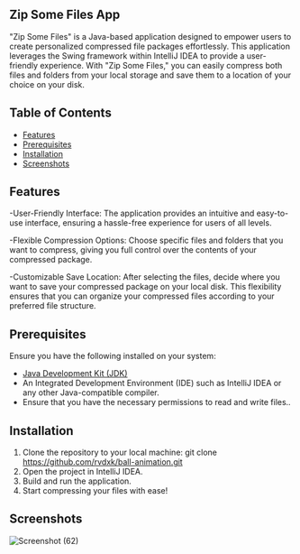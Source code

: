 ## Zip Some Files App

"Zip Some Files" is a Java-based application designed to empower users to create personalized compressed file packages effortlessly. 
This application leverages the Swing framework within IntelliJ IDEA to provide a user-friendly experience. With "Zip Some Files," 
you can easily compress both files and folders from your local storage and save them to a location of your choice on your disk.


## Table of Contents
- [Features](#features)
- [Prerequisites](#prerequisites)
- [Installation](#installation)
- [Screenshots](#screenshots)

## Features

-User-Friendly Interface: The application provides an intuitive and easy-to-use interface, ensuring a hassle-free experience for users of all levels.

-Flexible Compression Options: Choose specific files and folders that you want to compress, giving you full control over the contents of your compressed package.

-Customizable Save Location: After selecting the files, decide where you want to save your compressed package on your local disk.
 This flexibility ensures that you can organize your compressed files according to your preferred file structure.

## Prerequisites

Ensure you have the following installed on your system:

- [Java Development Kit (JDK)](https://www.oracle.com/java/technologies/javase-downloads.html)
- An Integrated Development Environment (IDE) such as IntelliJ IDEA or any other Java-compatible compiler.
- Ensure that you have the necessary permissions to read and write files..

## Installation

1. Clone the repository to your local machine:
   git clone https://github.com/rvdxk/ball-animation.git
2. Open the project in IntelliJ IDEA.
3. Build and run the application.
4. Start compressing your files with ease!

## Screenshots

![Screenshot (62)](https://github.com/rvdxk/zip-some-files/assets/136000622/6c8ebfaf-049b-47fa-b79b-560b8a1e87a2)
